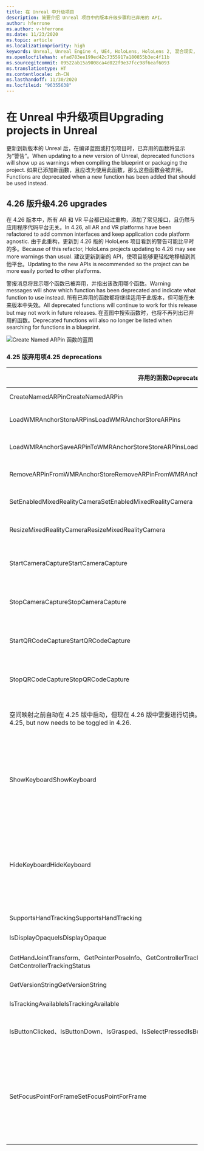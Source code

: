 ```yaml
---
title: 在 Unreal 中升级项目
description: 简要介绍 Unreal 项目中的版本升级步骤和已弃用的 API。
author: hferrone
ms.author: v-hferrone
ms.date: 11/23/2020
ms.topic: article
ms.localizationpriority: high
keywords: Unreal, Unreal Engine 4, UE4, HoloLens, HoloLens 2, 混合现实, 开发, 文档, 指南, 功能, 混合现实头戴显示设备, windows 混合现实头戴显示设备, 虚拟现实头戴显示设备, 移植, 升级
ms.openlocfilehash: efad783ee199ed42c7355917a180855b3ec4f11b
ms.sourcegitcommit: 09522ab15a9008ca4d022f9e37fcc98f6eaf6093
ms.translationtype: HT
ms.contentlocale: zh-CN
ms.lasthandoff: 11/30/2020
ms.locfileid: "96355638"
---
```

# <a name="upgrading-projects-in-unreal"></a><span data-ttu-id="43afb-104">在 Unreal 中升级项目</span><span class="sxs-lookup"><span data-stu-id="43afb-104">Upgrading projects in Unreal</span></span>

<span data-ttu-id="43afb-105">更新到新版本的 Unreal 后，在编译蓝图或打包项目时，已弃用的函数将显示为“警告”。</span><span class="sxs-lookup"><span data-stu-id="43afb-105">When updating to a new version of Unreal, deprecated functions will show up as warnings when compiling the blueprint or packaging the project.</span></span>  <span data-ttu-id="43afb-106">如果已添加新函数，且应改为使用此函数，那么这些函数会被弃用。</span><span class="sxs-lookup"><span data-stu-id="43afb-106">Functions are deprecated when a new function has been added that should be used instead.</span></span> 

## <a name="426-upgrades"></a><span data-ttu-id="43afb-107">4.26 版升级</span><span class="sxs-lookup"><span data-stu-id="43afb-107">4.26 upgrades</span></span>
 
<span data-ttu-id="43afb-108">在 4.26 版本中，所有 AR 和 VR 平台都已经过重构，添加了常见接口，且仍然与应用程序代码平台无关。</span><span class="sxs-lookup"><span data-stu-id="43afb-108">In 4.26, all AR and VR platforms have been refactored to add common interfaces and keep application code platform agnostic.</span></span>  <span data-ttu-id="43afb-109">由于此重构，更新到 4.26 版的 HoloLens 项目看到的警告可能比平时的多。</span><span class="sxs-lookup"><span data-stu-id="43afb-109">Because of this refactor, HoloLens projects updating to 4.26 may see more warnings than usual.</span></span>  <span data-ttu-id="43afb-110">建议更新到新的 API，使项目能够更轻松地移植到其他平台。</span><span class="sxs-lookup"><span data-stu-id="43afb-110">Updating to the new APIs is recommended so the project can be more easily ported to other platforms.</span></span>

<span data-ttu-id="43afb-111">警报消息将显示哪个函数已被弃用，并指出该改用哪个函数。</span><span class="sxs-lookup"><span data-stu-id="43afb-111">Warning messages will show which function has been deprecated and indicate what function to use instead.</span></span>  <span data-ttu-id="43afb-112">所有已弃用的函数都将继续适用于此版本，但可能在未来版本中失效。</span><span class="sxs-lookup"><span data-stu-id="43afb-112">All deprecated functions will continue to work for this release but may not work in future releases.</span></span>  <span data-ttu-id="43afb-113">在蓝图中搜索函数时，也将不再列出已弃用的函数。</span><span class="sxs-lookup"><span data-stu-id="43afb-113">Deprecated functions will also no longer be listed when searching for functions in a blueprint.</span></span>

![Create Named ARPin 函数的蓝图](images/unreal-porting-img-01.png)

### <a name="425-deprecations"></a><span data-ttu-id="43afb-115">4.25 版弃用项</span><span class="sxs-lookup"><span data-stu-id="43afb-115">4.25 deprecations</span></span>

| <span data-ttu-id="43afb-116">弃用的函数</span><span class="sxs-lookup"><span data-stu-id="43afb-116">Deprecated function</span></span> | <span data-ttu-id="43afb-117">新建函数</span><span class="sxs-lookup"><span data-stu-id="43afb-117">New function</span></span> |
| --- | --- |
| <span data-ttu-id="43afb-118">CreateNamedARPin</span><span class="sxs-lookup"><span data-stu-id="43afb-118">CreateNamedARPin</span></span> | ![Pin Component 函数的蓝图](images/unreal-porting-img-02.png) |
| <span data-ttu-id="43afb-120">LoadWMRAnchorStoreARPins</span><span class="sxs-lookup"><span data-stu-id="43afb-120">LoadWMRAnchorStoreARPins</span></span> | ![Load ARPins from Local Store 函数的蓝图](images/unreal-porting-img-03.png) |
| <span data-ttu-id="43afb-122">LoadWMRAnchorSaveARPinToWMRAnchorStoreStoreARPins</span><span class="sxs-lookup"><span data-stu-id="43afb-122">LoadWMRAnchorSaveARPinToWMRAnchorStoreStoreARPins</span></span> | ![Save ARPin to Local Store 函数的蓝图](images/unreal-porting-img-04.png) |
| <span data-ttu-id="43afb-124">RemoveARPinFromWMRAnchorStore</span><span class="sxs-lookup"><span data-stu-id="43afb-124">RemoveARPinFromWMRAnchorStore</span></span> | ![Remove ARPin from Local Store 函数的蓝图](images/unreal-porting-img-05.png) |
| <span data-ttu-id="43afb-126">SetEnabledMixedRealityCamera</span><span class="sxs-lookup"><span data-stu-id="43afb-126">SetEnabledMixedRealityCamera</span></span> | ![Set Enabled XRCamera 函数的蓝图](images/unreal-porting-img-06.png) |
| <span data-ttu-id="43afb-128">ResizeMixedRealityCamera</span><span class="sxs-lookup"><span data-stu-id="43afb-128">ResizeMixedRealityCamera</span></span> | ![Resize XRCamera 函数的蓝图](images/unreal-porting-img-07.png) |
| <span data-ttu-id="43afb-130">StartCameraCapture</span><span class="sxs-lookup"><span data-stu-id="43afb-130">StartCameraCapture</span></span> | ![用于启动摄像头捕获的 Toggle ARCapture 函数的蓝图](images/unreal-porting-img-08.png) |
| <span data-ttu-id="43afb-132">StopCameraCapture</span><span class="sxs-lookup"><span data-stu-id="43afb-132">StopCameraCapture</span></span> | ![用于停止摄像头捕获的 Toggle ARCapture 函数的蓝图](images/unreal-porting-img-09.png) |
| <span data-ttu-id="43afb-134">StartQRCodeCapture</span><span class="sxs-lookup"><span data-stu-id="43afb-134">StartQRCodeCapture</span></span> | ![用于启动 QR 码捕获的 Toggle ARCapture 函数的蓝图](images/unreal-porting-img-10.png) |
| <span data-ttu-id="43afb-136">StopQRCodeCapture</span><span class="sxs-lookup"><span data-stu-id="43afb-136">StopQRCodeCapture</span></span> | ![用于停止 QR 码捕获的 Toggle ARCapture 函数的蓝图](images/unreal-porting-img-11.png) |
| <span data-ttu-id="43afb-138">空间映射之前自动在 4.25 版中启动，但现在 4.26 版中需要进行切换。</span><span class="sxs-lookup"><span data-stu-id="43afb-138">Spatial mapping previously automatically started in 4.25, but now needs to be toggled in 4.26.</span></span> | ![用于启用空间映射的 Toggle ARCapture 函数的蓝图](images/unreal-porting-img-12.png) |
| <span data-ttu-id="43afb-140">ShowKeyboard</span><span class="sxs-lookup"><span data-stu-id="43afb-140">ShowKeyboard</span></span> | <span data-ttu-id="43afb-141">已在 4.26 版中删除，这是因为当焦点在文本小组件上时，会自动显示键盘。</span><span class="sxs-lookup"><span data-stu-id="43afb-141">Removed in 4.26 since the keyboard automatically shows when a text widget is focused on.</span></span> |
| <span data-ttu-id="43afb-142">HideKeyboard</span><span class="sxs-lookup"><span data-stu-id="43afb-142">HideKeyboard</span></span> | <span data-ttu-id="43afb-143">已在 4.26 版中删除，这是因为当焦点不在文本小组件上时，将自动隐藏键盘。</span><span class="sxs-lookup"><span data-stu-id="43afb-143">Removed in 4.26 since the keyboard will automatically hide when a text widget is unfocused.</span></span> |
| <span data-ttu-id="43afb-144">SupportsHandTracking</span><span class="sxs-lookup"><span data-stu-id="43afb-144">SupportsHandTracking</span></span> | ![“支持手部跟踪”属性的蓝图](images/unreal-porting-img-13.png) |
| <span data-ttu-id="43afb-146">IsDisplayOpaque</span><span class="sxs-lookup"><span data-stu-id="43afb-146">IsDisplayOpaque</span></span> | ![IsDisplayOpaque 属性的蓝图](images/unreal-porting-img-14.png) |
| <span data-ttu-id="43afb-148">GetHandJointTransform、GetPointerPoseInfo、GetControllerTrackingStatus</span><span class="sxs-lookup"><span data-stu-id="43afb-148">GetHandJointTransform, GetPointerPoseInfo, GetControllerTrackingStatus</span></span> | ![Get Motion Controller Data 函数的蓝图](images/unreal-porting-img-15.png) |
| <span data-ttu-id="43afb-150">GetVersionString</span><span class="sxs-lookup"><span data-stu-id="43afb-150">GetVersionString</span></span> | ![Get Version String 函数的蓝图](images/unreal-porting-img-16.png) |
| <span data-ttu-id="43afb-152">IsTrackingAvailable</span><span class="sxs-lookup"><span data-stu-id="43afb-152">IsTrackingAvailable</span></span> | ![IsTrackingAvailable 属性的蓝图](images/unreal-porting-img-17.png) |
| <span data-ttu-id="43afb-154">IsButtonClicked、IsButtonDown、IsGrasped、IsSelectPressed</span><span class="sxs-lookup"><span data-stu-id="43afb-154">IsButtonClicked, IsButtonDown, IsGrasped, IsSelectPressed</span></span> | <span data-ttu-id="43afb-155">使用 Unreal 的输入操作系统。</span><span class="sxs-lookup"><span data-stu-id="43afb-155">Use Unreal’s input action system.</span></span> |
| <span data-ttu-id="43afb-156">SetFocusPointForFrame</span><span class="sxs-lookup"><span data-stu-id="43afb-156">SetFocusPointForFrame</span></span> | <span data-ttu-id="43afb-157">已在 4.26 版中删除。</span><span class="sxs-lookup"><span data-stu-id="43afb-157">Removed in 4.26.</span></span>  <span data-ttu-id="43afb-158">之前，它用于在远程时重新投影，而现在支持深度重新投影。</span><span class="sxs-lookup"><span data-stu-id="43afb-158">Previously this was used for reprojection when remoting, which now supports depth reprojection.</span></span> |